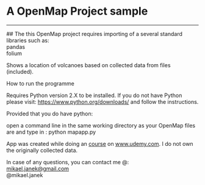 # A OpenMap Project sample 
<hr>
## The this OpenMap project requires importing of a several standard libraries such as:<br />
pandas<br />
folium<br />


Shows a location of volcanoes based on collected data from files (included).

How to run the programme

Requires Python version 2.X to be installed. If you do not have Python please visit: https://www.python.org/downloads/ and follow the instructions.

Provided that you do have python:

open a command line in the same working directory as your OpenMap files are and type in : python mapapp.py

App was created while doing an [course](https://www.udemy.com/the-python-mega-course/learn/v4/overview) on www.udemy.com.
I do not own the originally collected data.

In case of any questions, you can contact me @:<br />
mikael.janek@gmail.com<br />
@mikael.janek